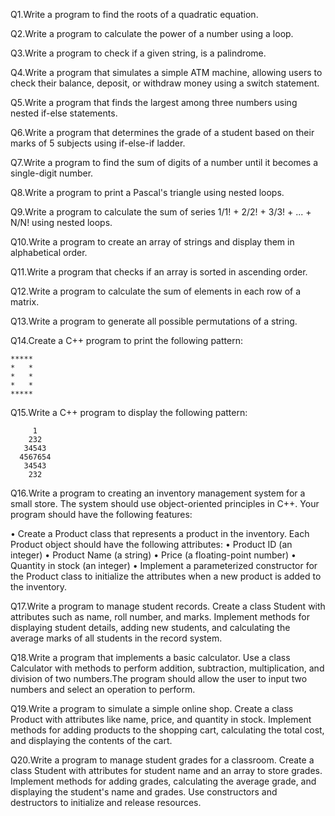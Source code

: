 Q1.Write a program to find the roots of a quadratic equation.

Q2.Write a program to calculate the power of a number using a loop.

Q3.Write a program to check if a given string, is a palindrome.

Q4.Write a program that simulates a simple ATM machine, allowing users to check their balance, deposit, or withdraw money using a switch statement.

Q5.Write a program that finds the largest among three numbers using nested if-else statements.

Q6.Write a program that determines the grade of a student based on their marks of 5 subjects using if-else-if ladder.

Q7.Write a program to find the sum of digits of a number until it becomes a single-digit number.

Q8.Write a program to print a Pascal's triangle using nested loops.

Q9.Write a program to calculate the sum of series 1/1! + 2/2! + 3/3! + ... + N/N! using nested loops.

Q10.Write a program to create an array of strings and display them in alphabetical order.

Q11.Write a program that checks if an array is sorted in ascending order.

Q12.Write a program to calculate the sum of elements in each row of a matrix.

Q13.Write a program to generate all possible permutations of a string.

Q14.Create a C++ program to print the following pattern:
	
	*****
	*   *
	*   *
	*   *
	*****
 
Q15.Write a C++ program to display the following pattern:

	     1
	    232
	   34543
	  4567654
	   34543
	    232
     
Q16.Write a program to creating an inventory management system for a small store. The system should use object-oriented principles in C++. Your program	should have the following features:

• Create a Product class that represents a product in the inventory. Each
Product object should have the following attributes:
• Product ID (an integer)
• Product Name (a string)
• Price (a floating-point number)
• Quantity in stock (an integer)
• Implement a parameterized constructor for the Product class to
initialize the attributes when a new product is added to the inventory.

Q17.Write a program to manage student records. Create a class Student with attributes such as name, roll number, and marks. Implement methods for displaying student details, adding new students, and calculating the average marks of all students in the record system.

Q18.Write a program that implements a basic calculator. Use a class Calculator with methods to perform addition, subtraction, multiplication, and division of two numbers.The program should allow the user to input two numbers and select an operation to perform.

Q19.Write a program to simulate a simple online shop. Create a class Product with attributes like name, price, and quantity in stock. Implement methods for adding products to the shopping cart, calculating the total cost, and displaying the contents of the cart.

Q20.Write a program to manage student grades for a classroom. Create a class Student with attributes for student name and an array to store grades.
Implement methods for adding grades, calculating the average grade, and displaying the student's name and grades. Use constructors and destructors to initialize and release resources.
